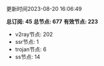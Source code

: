 更新时间2023-08-20 16:06:49

**总订阅: 45**
**总节点: 677**
**有效节点: 223**
- v2ray节点: 202
- ssr节点: 1
- trojan节点: 6
- ss节点: 14
